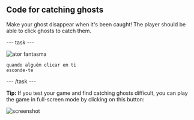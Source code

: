 ## Code for catching ghosts

Make your ghost disappear when it's been caught! The player should be able to click ghosts to catch them.

\--- task \---

![ator fantasma](images/ghost-sprite.png)

```blocks3
quando alguém clicar em ti
esconde-te
```

\--- /task \---

**Tip:** If you test your game and find catching ghosts difficult, you can play the game in full-screen mode by clicking on this button:

![screenshot](images/ghost-fullscreen-annotated.png)